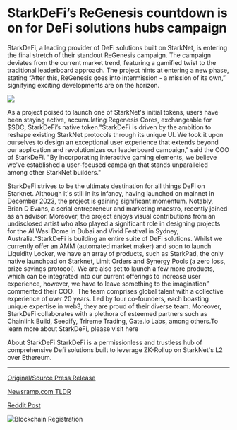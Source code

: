# StarkDeFi’s ReGenesis countdown is on for DeFi solutions hubs campaign

StarkDeFi, a leading provider of DeFi solutions built on StarkNet, is entering the final stretch of their standout ReGenesis campaign. The campaign deviates from the current market trend, featuring a gamified twist to the traditional leaderboard approach. The project hints at entering a new phase, stating “After this, ReGenesis goes into intermission - a mission of its own,” signifying exciting developments are on the horizon.

![](https://api.blockchainwire.io/uploads/Proleoio/editor_image/ca0aa8fc-919f-4573-9d96-9785bca75d53.png)

As a project poised to launch one of StarkNet's initial tokens, users have been staying active, accumulating Regenesis Cores, exchangeable for $SDC, StarkDeFi’s native token."StarkDeFi is driven by the ambition to reshape existing StarkNet protocols through its unique UI. We took it upon ourselves to design an exceptional user experience that extends beyond our application and revolutionizes our leaderboard campaign," said the COO of StarkDeFi. "By incorporating interactive gaming elements, we believe we've established a user-focused campaign that stands unparalleled among other StarkNet builders."

StarkDeFi strives to be the ultimate destination for all things DeFi on Starknet. Although it's still in its infancy, having launched on mainnet in December 2023, the project is gaining significant momentum. Notably, Brian D Evans, a serial entrepreneur and marketing maestro, recently joined as an advisor. Moreover, the project enjoys visual contributions from an undisclosed artist who also played a significant role in designing projects for the Al Wasl Dome in Dubai and Vivid Festival in Sydney, Australia.“StarkDeFi is building an entire suite of DeFi solutions. Whilst we currently offer an AMM (automated market maker) and soon to launch Liquidity Locker, we have an array of products, such as StarkPad, the only native launchpad on Starknet, Limit Orders and Synergy Pools (a zero loss, prize savings protocol). We are also set to launch a few more products, which can be integrated into our current offerings to increase user experience, however, we have to leave something to the imagination” commented their COO.  The team comprises global talent with a collective experience of over 20 years. Led by four co-founders, each boasting unique expertise in web3, they are proud of their diverse team. Moreover, StarkDeFi collaborates with a plethora of esteemed partners such as Chainlink Build, Seedify, Trireme Trading, Gate.io Labs, among others.To learn more about StarkDeFi, please visit here

About StarkDeFi StarkDeFi is a permissionless and trustless hub of comprehensive Defi solutions built to leverage ZK-Rollup on StarkNet's L2 over Ethereum. 

---

[Original/Source Press Release](https://blockchainwire.io/press-release/-starkdefis-regenesis-countdown-is-on-for-defi-solutions-hubs-campaign)
                    

[Newsramp.com TLDR](None) 



[Reddit Post](https://www.reddit.com/r/GamingNewsRamp/comments/1b6rntm/starkdefi_regenesis_campaign_enters_final_stretch/) 



![Blockchain Registration](https://cdn.newsramp.app/blockchainwire/qrcode/243/1/veil3LoL.webp)